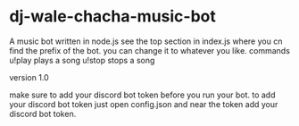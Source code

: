 # dj-wale-chacha-music-bot
A music bot written in node.js 
 see the top section in index.js where you cn find the prefix of the bot. you can change it to whatever you like.
commands
u!play <song> plays a song
  u!stop stops a song
 
 version 1.0
 
 make sure to add your discord bot token before you run your bot. to add your discord bot token just open config.json and near the token add your discord bot token.
 
 

